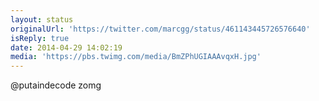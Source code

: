```yaml
---
layout: status
originalUrl: 'https://twitter.com/marcgg/status/461143445726576640'
isReply: true
date: 2014-04-29 14:02:19
media: 'https://pbs.twimg.com/media/BmZPhUGIAAAvqxH.jpg'
---
```


@putaindecode zomg 
